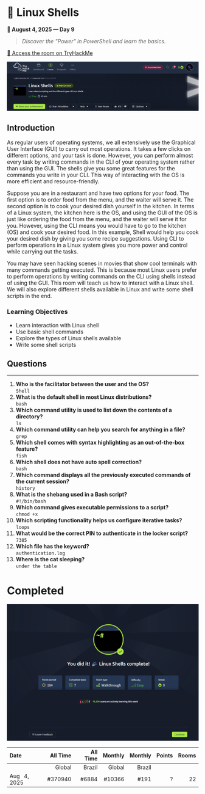 # 🔗 Linux Shells 
**📅 August 4, 2025 — Day 9**

> *Discover the "Power" in PowerShell and learn the basics.*

[🔗 Access the room on TryHackMe](https://tryhackme.com/room/linuxshells)

![Linux Shells](https://raw.githubusercontent.com/TomazMPP/TryHackMe/refs/heads/main/Images/linux-shells.png)


## Introduction</h2>
As regular users of operating systems, we all extensively use the Graphical User Interface (GUI) to carry out most operations. It takes a few clicks on different options, and your task is done. However, you can perform almost every task by writing commands in the CLI of your operating system rather than using the GUI. The shells give you some great features for the commands you write in your CLI. This way of interacting with the OS is more efficient and resource-friendly.

Suppose you are in a restaurant and have two options for your food. The first option is to order food from the menu, and the waiter will serve it. The second option is to cook your desired dish yourself in the kitchen. In terms of a Linux system, the kitchen here is the OS, and using the GUI of the OS is just like ordering the food from the menu, and the waiter will serve it for you. However, using the CLI means you would have to go to the kitchen (OS) and cook your desired food. In this example, Shell would help you cook your desired dish by giving you some recipe suggestions. Using CLI to perform operations in a Linux system gives you more power and control while carrying out the tasks.

You may have seen hacking scenes in movies that show cool terminals with many commands getting executed. This is because most Linux users prefer to perform operations by writing commands on the CLI using shells instead of using the GUI. This room will teach us how to interact with a Linux shell. We will also explore different shells available in Linux and write some shell scripts in the end.

### Learning Objectives</h3>
- Learn interaction with Linux shell
- Use basic shell commands
- Explore the types of Linux shells available
- Write some shell scripts

## Questions
---

1. **Who is the facilitator between the user and the OS?**  <br />
`Shell`
2. **What is the default shell in most Linux distributions?** <br />
`bash`
3. **Which command utility is used to list down the contents of a directory?** <br />
`ls`
4. **Which command utility can help you search for anything in a file?** <br />
`grep`
5. **Which shell comes with syntax highlighting as an out-of-the-box feature?** <br />
   `fish`
6. **Which shell does not have auto spell correction?** <br />
   `bash`
7. **Which command displays all the previously executed commands of the current session?** <br />
   `history`
8. **What is the shebang used in a Bash script?** <br />
   `#!/bin/bash`
9. **Which command gives executable permissions to a script?** <br />
   `chmod +x`
10. **Which scripting functionality helps us configure iterative tasks?** <br />
   `loops`
11. **What would be the correct PIN to authenticate in the locker script?** <br />
   `7385`
12. **Which file has the keyword?** <br />
   `authentication.log`
13. **Where is the cat sleeping?** <br />
   `under the table`

# Completed
![Linux Shells](https://raw.githubusercontent.com/TomazMPP/TryHackMe/refs/heads/main/Images/completed-linux-shells.png)





|Date                       |      All Time|      All Time|       Monthly|       Monthly|Points    | Rooms     |
|:--------------------------|-------------:|-------------:|-------------:|-------------:|---------:| --------: |
|                           |        Global|        Brazil|        Global|        Brazil|          |           | 
| Aug &nbsp; 4, 2025        |         #370940 |           #6884 |         #10366|          #191 | ?  |       22 |

